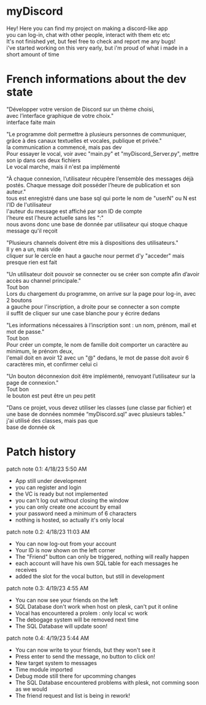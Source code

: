 # myDiscord
Hey!
Here you can find my project on making a discord-like app  
you can log-in, chat with other people, interact with them etc etc  
It's not finished yet, but feel free to check and report me any bugs!  
i've started working on this very early, but i'm proud of what i made in a short amount of time  

# French informations about the dev state

"Développer votre version de Discord sur un thème choisi,  
avec l’interface graphique de votre choix."  
interface faite main  

"Le programme doit permettre à plusieurs personnes de communiquer, grâce à des canaux textuelles et vocales, publique et privée."  
la communication a commencé, mais pas dev  
Pour essayer le vocal, voir avec "main.py" et "myDiscord_Server.py", mettre son ip dans ces deux fichiers  
Le vocal marche, mais il n'est pa implémenté  

"À chaque connexion, l’utilisateur récupère l’ensemble des messages déjà postés. Chaque message doit posséder l’heure de publication et son auteur."  
tous est enregistré dans une base sql qui porte le nom de "userN" ou N est l'ID de l'utilisateur  
l'auteur du message est affiché par son ID de compte  
l'heure est l'heure actuelle sans les ":"  
nous avons donc une base de donnée par utilisateur qui stoque chaque message qu'il reçoit  

"Plusieurs channels doivent être mis à dispositions des utilisateurs."  
Il y en a un, mais vide  
cliquer sur le cercle en haut a gauche nour permet d'y "acceder" mais presque rien est fait  

"Un utilisateur doit pouvoir se connecter ou se créer son compte afin d’avoir accès au channel principale."  
Tout bon  
Lors du chargement du programme, on arrive sur la page pour log-in, avec 2 boutons  
a gauche pour l'inscription, a droite pour se connecter a son compte  
il suffit de cliquer sur une case blanche pour y écrire dedans  

"Les informations nécessaires à l’inscription sont : un nom, prénom, mail et mot de passe."  
Tout bon  
Pour créer un compte, le nom de famille doit comporter un caractère au minimum, le prénom deux,  
l'email doit en avoir 12 avec un "@" dedans, le mot de passe doit avoir 6 caractères min, et confirmer celui ci  
  
"Un bouton déconnexion doit être implémenté, renvoyant l’utilisateur sur la page de connexion."  
Tout bon  
le bouton est peut être un peu petit  

"Dans ce projet, vous devez utiliser les classes (une classe par fichier) et une base de données nommée “myDiscord.sql” avec plusieurs tables."  
j'ai utilisé des classes, mais pas que  
base de donnée ok  
    
# Patch history


patch note 0.1: 4/18/23 5:50 AM
* App still under development  
* you can register and login  
* the VC is ready but not implemented  
* you can't log out without closing the window  
* you can only create one account by email  
* your password need a minimum of 6 characters  
* nothing is hosted, so actually it's only local  
  
patch note 0.2: 4/18/23 11:03 AM
* You can now log-out from your account
* Your ID is now shown on the left corner
* The "Friend" button can only be triggered, nothing will really happen
* each account will have his own SQL table for each messages he receives
* added the slot for the vocal button, but still in development

patch note 0.3: 4/19/23 4:55 AM
* You can now see your friends on the left
* SQL Database don't work when host on plesk, can't put it online
* Vocal has encountered a prolem : only local vc work
* The debogage system will be removed next time
* The SQL Database will update soon!

patch note 0.4: 4/19/23 5:44 AM 
* You can now write to your friends, but they won't see it
* Press enter to send the message, no button to click on!
* New target system to messages
* Time module imported
* Debug mode still there for upcomming changes
* The SQL Database encountered problems with plesk, not comming soon as we would
* The friend request and list is being in rework!
